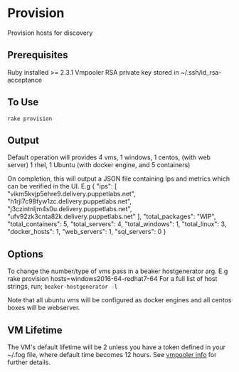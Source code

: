 # Provision
Provision hosts for discovery

## Prerequisites
Ruby installed >= 2.3.1
Vmpooler RSA private key stored in ~/.ssh/id_rsa-acceptance

## To Use
```gem install bundler (first time)
rake provision
```

## Output
Default operation will provides 4 vms,
1 windows,
1 centos, (with web server)
1 rhel,
1 Ubuntu (with docker engine, and 5 containers)

On completion, this will output a JSON file containing Ips and metrics which can be verified in the UI.
E.g
{
  "ips": [
    "vikm5kvjp5ehre9.delivery.puppetlabs.net",
    "h1rjl7c98fyw1zc.delivery.puppetlabs.net",
    "j3czintnljm4s0u.delivery.puppetlabs.net",
    "ufv92zk3cnta82k.delivery.puppetlabs.net"
  ],
  "total_packages": "WIP",
  "total_containers": 5,
  "total_servers": 4,
  "total_windows": 1,
  "total_linux": 3,
  "docker_hosts": 1,
  "web_servers": 1,
  "sql_servers": 0
}

## Options
To change the number/type of vms pass in a beaker hostgenerator arg.
E.g rake provision hosts=windows2016-64-redhat7-64
For a full list of host strings, run;
`beaker-hostgenerator -l`

Note that all ubuntu vms will be configured as docker engines and all centos boxes will be webserver.

## VM Lifetime
The VM's default lifetime will be 2 unless you have a token defined in your ~/.fog file, where default time becomes 12 hours.
See [vmpooler info](https://confluence.puppetlabs.com/pages/viewpage.action?pageId=28610683#Using"vmpooler"forManualTesting-The"vmfloaty"Utility) for further details.